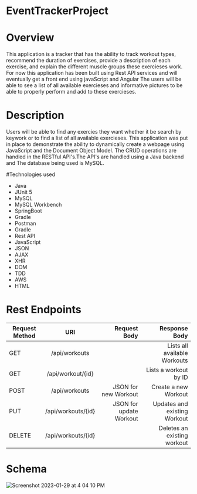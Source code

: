 # EventTrackerProject

# Overview
This application is a tracker that has the ability to track workout types, recommend the duration of exercises, provide a description of each exercise, and explain the different muscle groups these exercieses work. For now this application has been built using Rest API services and will eventually get a front end using javaScript and Angular The users will be able to see a list of all available exercieses and informative pictures to be able to properly perform and add to these exercieses.

# Description
Users will be able to find any exercies they want whether it be search by keywork or to find a list of all available exercieses. This application was put in place to demonstrate the ability to dynamically create a webpage using JavaScript and the Document Object Model. The CRUD operations are handled in the RESTful API's.The API's are handled using a Java backend and The database being used is MySQL.

#Technologies used
- Java
- JUnit 5
- MySQL
- MySQL Workbench
- SpringBoot
- Gradle
- Postman
- Gradle
- Rest API
- JavaScript
- JSON
- AJAX
- XHR
- DOM
- TDD
- AWS
- HTML
# Rest Endpoints
| Request Method| URI           | Request Body | Response Body                      |
| ------------- |:-------------:| ------------:| ----------------------------------:|
| GET           | /api/workouts |              | Lists all available Workouts       |                  
| GET           | /api/workout/{id}|           | Lists a workout by ID              |
| POST          | /api/workouts | JSON for new Workout| Create a new Workout        |
| PUT           | /api/workouts/{id}| JSON for update Workout| Updates and existing Workout |
| DELETE        | /api/workouts/{id}|          | Deletes an existing workout        |

# Schema

![Screenshot 2023-01-29 at 4 04 10 PM](https://user-images.githubusercontent.com/103699625/215360917-340137cb-50b9-414d-8380-94c6a073eeea.png)


